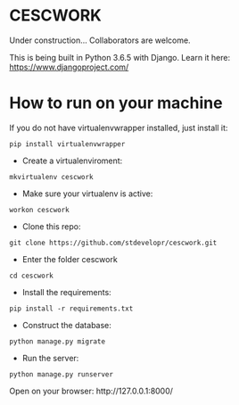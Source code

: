 # CESCWORK
Under construction...
Collaborators are welcome.


This is being built in Python 3.6.5 with Django.
Learn it here: https://www.djangoproject.com/


# How to run on your machine

If you do not have virtualenvwrapper installed, just install it:
```
pip install virtualenvwrapper
```
- Create a virtualenviroment:
```
mkvirtualenv cescwork
```

- Make sure your virtualenv is active:
```
workon cescwork
```

- Clone this repo:
```
git clone https://github.com/stdevelopr/cescwork.git
```
- Enter the folder cescwork
```
cd cescwork
```

- Install the requirements:
```
pip install -r requirements.txt
````
- Construct the database:
```
python manage.py migrate
```
- Run the server:
```
python manage.py runserver
```
<p>
Open on your browser:
http://127.0.0.1:8000/
